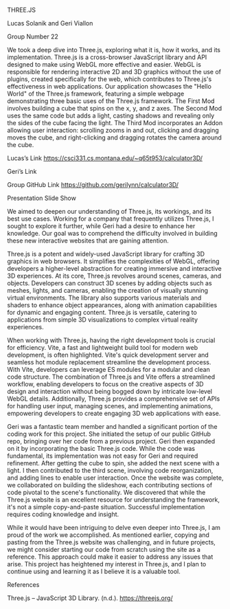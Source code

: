 THREE.JS

Lucas Solanik and Geri Viallon

Group Number 22

We took a deep dive into Three.js, exploring what it is, how it works, and its implementation. Three.js is a cross-browser JavaScript library and API designed to make using WebGL more effective and easier. WebGL is responsible for rendering interactive 2D and 3D graphics without the use of plugins, created specifically for the web, which contributes to Three.js's effectiveness in web applications. Our application showcases the "Hello World" of the Three.js framework, featuring a simple webpage demonstrating three basic uses of the Three.js framework. The First Mod involves building a cube that spins on the x, y, and z axes. The Second Mod uses the same code but adds a light, casting shadows and revealing only the sides of the cube facing the light. The Third Mod incorporates an Addon allowing user interaction: scrolling zooms in and out, clicking and dragging moves the cube, and right-clicking and dragging rotates the camera around the cube.

Lucas’s Link https://csci331.cs.montana.edu/~q65t953/calculator3D/

Geri’s Link

Group GitHub Link https://github.com/gerilynn/calculator3D/

Presentation Slide Show

We aimed to deepen our understanding of Three.js, its workings, and its best use cases. Working for a company that frequently utilizes Three.js, I sought to explore it further, while Geri had a desire to enhance her knowledge. Our goal was to comprehend the difficulty involved in building these new interactive websites that are gaining attention.

Three.js is a potent and widely-used JavaScript library for crafting 3D graphics in web browsers. It simplifies the complexities of WebGL, offering developers a higher-level abstraction for creating immersive and interactive 3D experiences. At its core, Three.js revolves around scenes, cameras, and objects. Developers can construct 3D scenes by adding objects such as meshes, lights, and cameras, enabling the creation of visually stunning virtual environments. The library also supports various materials and shaders to enhance object appearances, along with animation capabilities for dynamic and engaging content. Three.js is versatile, catering to applications from simple 3D visualizations to complex virtual reality experiences.

When working with Three.js, having the right development tools is crucial for efficiency. Vite, a fast and lightweight build tool for modern web development, is often highlighted. Vite's quick development server and seamless hot module replacement streamline the development process. With Vite, developers can leverage ES modules for a modular and clean code structure. The combination of Three.js and Vite offers a streamlined workflow, enabling developers to focus on the creative aspects of 3D design and interaction without being bogged down by intricate low-level WebGL details. Additionally, Three.js provides a comprehensive set of APIs for handling user input, managing scenes, and implementing animations, empowering developers to create engaging 3D web applications with ease.

Geri was a fantastic team member and handled a significant portion of the coding work for this project. She initiated the setup of our public GitHub repo, bringing over her code from a previous project. Geri then expanded on it by incorporating the basic Three.js code. While the code was fundamental, its implementation was not easy for Geri and required refinement. After getting the cube to spin, she added the next scene with a light. I then contributed to the third scene, involving code reorganization, and adding lines to enable user interaction. Once the website was complete, we collaborated on building the slideshow, each contributing sections of code pivotal to the scene's functionality. We discovered that while the Three.js website is an excellent resource for understanding the framework, it's not a simple copy-and-paste situation. Successful implementation requires coding knowledge and insight.

While it would have been intriguing to delve even deeper into Three.js, I am proud of the work we accomplished. As mentioned earlier, copying and pasting from the Three.js website was challenging, and in future projects, we might consider starting our code from scratch using the site as a reference. This approach could make it easier to address any issues that arise. This project has heightened my interest in Three.js, and I plan to continue using and learning it as I believe it is a valuable tool.

References

Three.js – JavaScript 3D Library. (n.d.). https://threejs.org/ 
